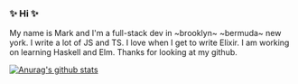 ### ✨ Hi ✨

My name is Mark and I'm a full-stack dev in ~brooklyn~ ~bermuda~ new york. I write a lot of JS and TS. I love when I get to write Elixir. I am working on learning Haskell and Elm. Thanks for looking at my github.

[![Anurag's github stats](https://github-readme-stats.vercel.app/api?username=mrkutly&show_icons=true&bg_color=30,e96443,904e95&title_color=fff&text_color=fff)](https://github.com/anuraghazra/github-readme-stats)
